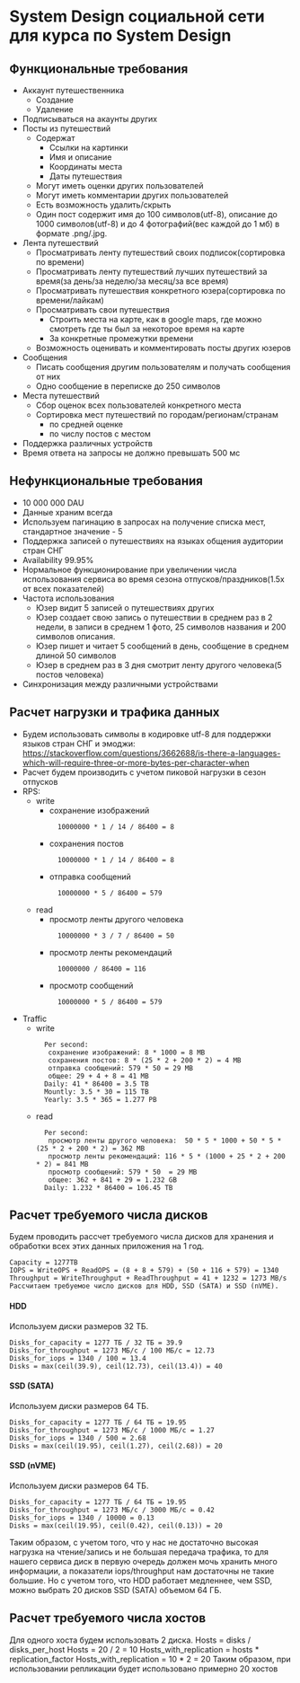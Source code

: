 # System Design социальной сети для курса по System Design
## Функциональные требования 
- Аккаунт путешественника
   - Создание
   - Удаление
- Подписываться на акаунты других
- Посты из путешествий
   - Содержат
     - Ссылки на картинки
     - Имя и описание
     - Координаты места
     - Даты путешествия
   - Могут иметь оценки других пользователей
   - Могут иметь комментарии других пользователей
   - Есть возможность удалить/скрыть
   - Один пост содержит имя до 100 символов(utf-8), описание до 1000 символов(utf-8) и до 4 фотографий(вес каждой до 1 мб) в формате .png/.jpg.
- Лента путешествий
   - Просматривать ленту путешествий своих подписок(сортировка по времени)
   - Просматривать ленту путешествий лучших путешествий за время(за день/за неделю/за месяц/за все время)
   - Просматривать путешествия конкретного юзера(сортировка по времени/лайкам)
   - Просматривать свои путешествия
     - Строить места на карте, как в google maps, где можно смотреть где ты был за некоторое время на карте
     - За конкретные промежутки времени
   - Возможность оценивать и комментировать посты других юзеров
- Сообщения
  - Писать сообщения другим пользователям и получать сообщения от них
  - Одно сообщение в переписке до 250 символов
- Места путешествий
  - Сбор оценок всех пользователей конкретного места
  - Сортировка мест путешествий по городам/регионам/странам
    - по средней оценке
    - по числу постов с местом
- Поддержка различных устройств
- Время ответа на запросы не должно превышать 500 мс
## Нефункциональные требования 
- 10 000 000 DAU
- Данные храним всегда
- Используем пагинацию в запросах на получение списка мест, стандартное значение - 5
- Поддержка записей о путешествиях на языках общения аудитории стран СНГ
- Availability 99.95%
- Нормальное функционирование при увеличении числа использования сервиса во время сезона отпусков/праздников(1.5x от всех показателей)
- Частота использования
    - Юзер видит 5 записей о путешествиях других
    - Юзер создает свою запись о путешествии в среднем раз в 2 недели, в записи в среднем 1 фото, 25 символов названия и 200 символов описания.
    - Юзер пишет и читает 5 сообщений в день, сообщение в среднем длиной 50 символов
    - Юзер в среднем раз в 3 дня смотрит ленту другого человека(5 постов человека)
- Синхронизация между различными устройствами
## Расчет нагрузки и трафика данных
  - Будем использовать символы в кодировке utf-8 для поддержки языков стран СНГ и эмоджи:
      https://stackoverflow.com/questions/3662688/is-there-a-languages-which-will-require-three-or-more-bytes-per-character-when
  - Расчет будем производить с учетом пиковой нагрузки в сезон отпусков
  - RPS:
    - write
       - сохранение изображений
            ```
              10000000 * 1 / 14 / 86400 = 8
            ```
        - сохранения постов
            ```
              10000000 * 1 / 14 / 86400 = 8
            ```
        - отправка сообщений
            ```
              10000000 * 5 / 86400 = 579
            ```
    - read
        - просмотр ленты другого человека
            ```
              10000000 * 3 / 7 / 86400 = 50
            ```
        - просмотр ленты рекомендаций
            ```
              10000000 / 86400 = 116
            ```
        - просмотр сообщений 
            ```
              10000000 * 5 / 86400 = 579
            ```
  - Traffic
    - write
      ```
        Per second:
         сохранение изображений: 8 * 1000 = 8 MB
         сохранения постов: 8 * (25 * 2 + 200 * 2) = 4 MB
         отправка сообщений: 579 * 50 = 29 MB
         общее: 29 + 4 + 8 = 41 MB
        Daily: 41 * 86400 = 3.5 TB
        Mountly: 3.5 * 30 = 115 TB
        Yearly: 3.5 * 365 = 1.277 PB
      ```
    - read
      ```
        Per second: 
         просмотр ленты другого человека:  50 * 5 * 1000 + 50 * 5 * (25 * 2 + 200 * 2) = 362 MB
         просмотр ленты рекомендаций: 116 * 5 * (1000 + 25 * 2 + 200 * 2) = 841 MB
         просмотр сообщений: 579 * 50  = 29 MB
         общее: 362 + 841 + 29 = 1.232 GB
        Daily: 1.232 * 86400 = 106.45 TB
      ```
## Расчет требуемого числа дисков
Будем проводить рассчет требуемого числа дисков для хранения и обработки всех этих данных приложения на 1 год.
```
Capacity = 1277TB
IOPS = WriteOPS + ReadOPS = (8 + 8 + 579) + (50 + 116 + 579) = 1340
Throughput = WriteThroughput + ReadThroughput = 41 + 1232 = 1273 MB/s
Рассчитаем требуемое число дисков для HDD, SSD (SATA) и SSD (nVME).
```
#### HDD
Используем диски размеров 32 ТБ.
```
Disks_for_capacity = 1277 ТБ / 32 ТБ = 39.9
Disks_for_throughput = 1273 МБ/с / 100 МБ/с = 12.73
Disks_for_iops = 1340 / 100 = 13.4
Disks = max(ceil(39.9), ceil(12.73), ceil(13.4)) = 40
```
#### SSD (SATA)
Используем диски размеров 64 ТБ.
```
Disks_for_capacity = 1277 ТБ / 64 ТБ = 19.95
Disks_for_throughput = 1273 МБ/с / 1000 МБ/с = 1.27
Disks_for_iops = 1340 / 500 = 2.68
Disks = max(ceil(19.95), ceil(1.27), ceil(2.68)) = 20
```
#### SSD (nVME)
Используем диски размеров 64 ТБ.
```
Disks_for_capacity = 1277 ТБ / 64 ТБ = 19.95
Disks_for_throughput = 1273 МБ/с / 3000 МБ/с = 0.42
Disks_for_iops = 1340 / 10000 = 0.13
Disks = max(ceil(19.95), ceil(0.42), ceil(0.13)) = 20
```


Таким образом, с учетом того, что у нас не достаточно высокая нагрузка на чтение/запись и не большая передача трафика, то для нашего сервиса диск в первую очередь должен мочь хранить много информации, а показатели iops/throughput нам достаточны не такие большие. Но с учетом того, что HDD работает медленнее, чем SSD, можно выбрать 20 дисков SSD (SATA) объемом 64 ГБ.

## Расчет требуемого числа хостов
Для одного хоста будем использовать 2 диска. 
Hosts = disks / disks_per_host
Hosts = 20 / 2 = 10
Hosts_with_replication = hosts * replication_factor
Hosts_with_replication = 10 * 2 = 20
Таким образом, при использовании репликации будет использовано примерно 20 хостов 
